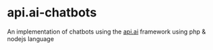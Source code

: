 # api.ai-chatbots
An implementation of chatbots using the [api.ai](https://api,ai) framework using php & nodejs language 